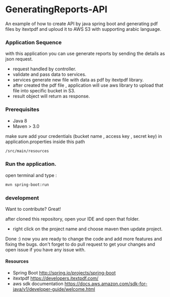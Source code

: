 # GeneratingReports-API
An example of how to create API by java spring boot and generating pdf files by itextpdf and uploud it to AWS S3 with supporting arabic language.

### Application Sequence

with this application you can use generate reports by sending the details as json request.
- request handled by controller.
- validate and pass data to services.
- services generate new file with data as pdf by itextpdf library.
- after created the pdf file , application will use aws library to upload that file into specific bucket in S3.
- result object will return as response.

### Prerequisites
- Java 8
- Maven > 3.0


make sure add your credentials (bucket name , access key , secret key) in application.properties inside this path 
```sh
/src/main/resources
```

### Run the application.

open terminal and type : 
```sh
mvn spring-boot:run
```

### development
Want to contribute? Great!

after cloned this repository, open your IDE and open that folder.
- right click on the project name and choose maven then update project.

Done :)
now you are ready to change the code and add more features and fixing the bugs.
don't forget to do pull request to get your changes and open issue if you have any issue with.


#### Resources
 - Spring Boot http://spring.io/projects/spring-boot
 - itextpdf https://developers.itextpdf.com/
 - aws sdk documentation https://docs.aws.amazon.com/sdk-for-java/v1/developer-guide/welcome.html
 
 
